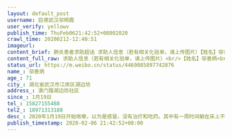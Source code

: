 ```yaml
---
layout: default_post
username: 启德武汉邬明霞
user_verify: yellowv
publish_time: ThuFeb0621:42:52+08002020
crawl_time: 20200212-12:40:51
imageurl: 
content_brief: 肺炎患者求助超话 求助人信息（若有相关化验单，请上传图片）【姓名】邬善炳【年龄】71【所在城市】湖北省武汉市江岸区湖边坊【所在小区、社区】澳门路湖边坊社区【患病时间】1月19日【联系方式】15827155488【其他紧急联系人】18971313188【病情描述】2020年1月19日开始咳嗽，以为是感冒 ...全文
content_full_raw: 求助人信息（若有相关化验单，请上传图片）<br/>【姓名】邬善炳<br/>【年龄】71<br/>【所在城市】湖北省武汉市江岸区湖边坊<br/>【所在小区、社区】澳门路湖边坊社区<br/>【患病时间】1月19日<br/>【联系方式】15827155488<br/>【其他紧急联系人】18971313188<br/>【病情描述】2020年1月19日开始咳嗽，以为是感冒。没有治疗和吃药。其中有一周时间躺在床上不能吃喝。1月31日感觉不舒服，去六医院查血，CRP高。怀疑冠状病毒，到长航医院检查肺部CT。双肺感染严重。2月4日武汉肺科医院检查。双肺磨玻璃状，病情发展太快！目前通过CT发现情况危重！！！可以满足去定点医院治疗，但是医院不收！！！社区仅仅安排我们在后湖一家酒店隔离。老人年龄大，免疫力低下。情况很危急<spanclass="url-icon"><imgalt=[泪]src="//h5.sinaimg.cn/m/emoticon/icon/default/d_lei-1b4b02f8b1.png"style="width:1em;height:1em;"/></span>请大家帮帮我们！！！我们需要尽快转到医院治疗救命🆘🆘🆘🆘！！！
status_url: https://m.weibo.cn/status/4469085897742876
name_: 邬善炳
age_: 71
city_: 湖北省武汉市江岸区湖边坊
address_: 澳门路湖边坊社区
since_: 1月19日
tel_: 15827155488
tel2_: 18971313188
desc_: 2020年1月19日开始咳嗽，以为是感冒。没有治疗和吃药。其中有一周时间躺在床上不能吃喝。1月31日感觉不舒服，去六医院查血，CRP高。怀疑冠状病毒，到长航医院检查肺部CT。双肺感染严重。2月4日武汉肺科医院检查。双肺磨玻璃状，病情发展太快！目前通过CT发现情况危重！！！可以满足去定点医院治疗，但是医院不收！！！社区仅仅安排我们在后湖一家酒店隔离。老人年龄大，免疫力低下。情况很危急<spanclass="url-icon"><imgalt=[泪]src="//h5.sinaimg.cn/m/emoticon/icon/default/d_lei-1b4b02f8b1.png"style="width1em;height1em;"/></span>请大家帮帮我们！！！我们需要尽快转到医院治疗救命🆘🆘🆘🆘！！！
publish_timestamp: 2020-02-06 21:42:52+08:00
---
```

